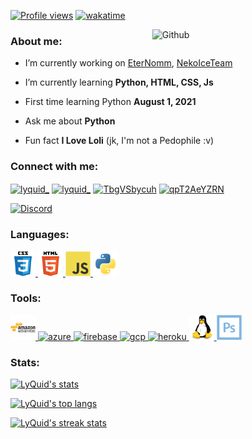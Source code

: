 [![Profile views](https://komarev.com/ghpvc/?username=lyquid12&label=Profile%20Views&color=00ff6e&style=flat)](https://github.com/LyQuid12)
[![wakatime](https://wakatime.com/badge/user/009964de-2c20-442b-a973-095ac50ab692.svg)](https://wakatime.com/@009964de-2c20-442b-a973-095ac50ab692)

<img width="55%" align="right" alt="Github" src="https://raw.githubusercontent.com/onimur/.github/master/.resources/git-header.svg" />

<h3 align="left">About me:</h3>

- I’m currently working on [EterNomm](https://github.com/EterNomm), [NekoIceTeam](https://github.com/NekoIceTeam)

- I’m currently learning **Python, HTML, CSS, Js**

- First time learning Python **August 1, 2021**

- Ask me about **Python**

- Fun fact **I Love Loli** (jk, I'm not a Pedophile :v)

<h3 align="left">Connect with me:</h3>
<p align="left">
<a href="https://twitter.com/lyquid_" target="blank"><img align="center" src="https://raw.githubusercontent.com/rahuldkjain/github-profile-readme-generator/master/src/images/icons/Social/twitter.svg" alt="lyquid_" height="30" width="40" /></a>
<a href="https://instagram.com/lyquid_" target="blank"><img align="center" src="https://raw.githubusercontent.com/rahuldkjain/github-profile-readme-generator/master/src/images/icons/Social/instagram.svg" alt="lyquid_" height="30" width="40" /></a>
<a href="https://discord.gg/qpT2AeYZRN" target="blank"><img align="center" src="https://raw.githubusercontent.com/rahuldkjain/github-profile-readme-generator/master/src/images/icons/Social/discord.svg" alt="TbgVSbycuh" height="30" width="40" /></a>
<a href="https://discord.gg/qpT2AeYZRN" target="blank"><img align="center" src="https://img.shields.io/discord/887650006977347594?label=Discord&logo=Discord" alt="qpT2AeYZRN" height="30" width="200" /></a>
</p>

[![Discord](https://discord.c99.nl/widget/theme-2/766162972060942336.png)](https://discord.gg/qpT2AeYZRN)

<h3 align="left">Languages:</h3>
<p align="left"> <a href="https://www.w3schools.com/css/" target="_blank"> <img src="https://raw.githubusercontent.com/devicons/devicon/master/icons/css3/css3-original-wordmark.svg" alt="css3" width="40" height="40"/> </a> <a href="https://www.w3.org/html/" target="_blank"> <img src="https://raw.githubusercontent.com/devicons/devicon/master/icons/html5/html5-original-wordmark.svg" alt="html5" width="40" height="40"/> </a> <a href="https://developer.mozilla.org/en-US/docs/Web/JavaScript" target="_blank"> <img src="https://raw.githubusercontent.com/devicons/devicon/master/icons/javascript/javascript-original.svg" alt="javascript" width="40" height="40"/> </a> <a href="https://www.python.org" target="_blank"> <img src="https://raw.githubusercontent.com/devicons/devicon/master/icons/python/python-original.svg" alt="python" width="40" height="40"/> </a> </p>
<h3 align="left">Tools:</h3>
<p align="left"> <a href="https://aws.amazon.com" target="_blank"> <img src="https://raw.githubusercontent.com/devicons/devicon/master/icons/amazonwebservices/amazonwebservices-original-wordmark.svg" alt="aws" width="40" height="40"/> </a> <a href="https://azure.microsoft.com/en-in/" target="_blank"> <img src="https://www.vectorlogo.zone/logos/microsoft_azure/microsoft_azure-icon.svg" alt="azure" width="40" height="40"/> </a> <a href="https://firebase.google.com/" target="_blank"> <img src="https://www.vectorlogo.zone/logos/firebase/firebase-icon.svg" alt="firebase" width="40" height="40"/> </a> <a href="https://cloud.google.com" target="_blank"> <img src="https://www.vectorlogo.zone/logos/google_cloud/google_cloud-icon.svg" alt="gcp" width="40" height="40"/> </a> <a href="https://heroku.com" target="_blank"> <img src="https://www.vectorlogo.zone/logos/heroku/heroku-icon.svg" alt="heroku" width="40" height="40"/> </a> <a href="https://www.linux.org/" target="_blank"> <img src="https://raw.githubusercontent.com/devicons/devicon/master/icons/linux/linux-original.svg" alt="linux" width="40" height="40"/> </a> <a href="https://www.photoshop.com/en" target="_blank"> <img src="https://raw.githubusercontent.com/devicons/devicon/master/icons/photoshop/photoshop-line.svg" alt="photoshop" width="40" height="40"/> </a> </p>


<h3 align="left">Stats:</h3>

[![LyQuid's stats](https://github-readme-stats.vercel.app/api?username=lyquid12&include_all_commits=Tru&show_icons=True&theme=radical&locale=en)](https://github.com/LyQuid12)

[![LyQuid's top langs](https://github-readme-stats.vercel.app/api/top-langs?username=lyquid12&show_icons=true&theme=tokyonight&locale=en&layout=compact)](https://github.com/LyQuid12)

[![LyQuid's streak stats](https://github-readme-streak-stats.herokuapp.com/?user=lyquid12&theme=dark)](https://github.com/LyQuid12)
